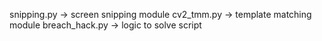 snipping.py     -> screen snipping module
cv2_tmm.py      -> template matching module
breach_hack.py  -> logic to solve script